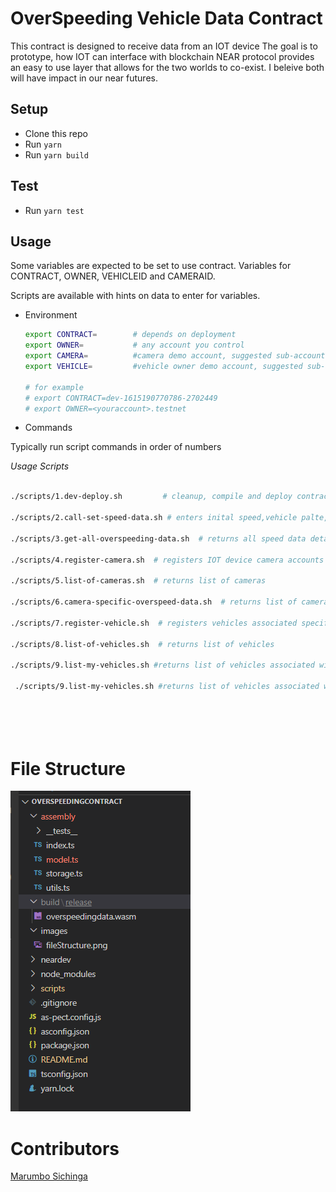 # OverSpeeding Vehicle Data Contract

This contract is designed to receive data from an IOT device
The goal is to prototype, how IOT can interface with blockchain
NEAR protocol provides an easy to use layer that allows for the two worlds to co-exist. I beleive both will have impact in our near futures.

## Setup

- Clone this repo
- Run `yarn`
- Run `yarn build`


## Test 

- Run `yarn test`

## Usage
Some variables are expected to be set to use contract. 
Variables for CONTRACT, OWNER, VEHICLEID and CAMERAID.

Scripts are available with hints on data to enter for variables.

- Environment
  ```sh
  export CONTRACT=        # depends on deployment
  export OWNER=           # any account you control
  export CAMERA=          #camera demo account, suggested sub-account of your account 
  export VEHICLE=         #vehicle owner demo account, suggested sub-account of your account 

  # for example
  # export CONTRACT=dev-1615190770786-2702449
  # export OWNER=<youraccount>.testnet
  ```

- Commands

Typically run script commands in order of numbers

  _Usage Scripts_

  ```sh

  ./scripts/1.dev-deploy.sh         # cleanup, compile and deploy contract
  
  ./scripts/2.call-set-speed-data.sh # enters inital speed,vehicle palte, datetime from IOT device 
  
  ./scripts/3.get-all-overspeeding-data.sh  # returns all speed data details associated with Contract details it is deployed to.
  
  ./scripts/4.register-camera.sh  # registers IOT device camera accounts to submit data to contract
  
  ./scripts/5.list-of-cameras.sh  # returns list of cameras
  
  ./scripts/6.camera-specific-overspeed-data.sh  # returns list of cameras
  
  ./scripts/7.register-vehicle.sh  # registers vehicles associated specific vehicle owner
  
  ./scripts/8.list-of-vehicles.sh  # returns list of vehicles
  
  ./scripts/9.list-my-vehicles.sh #returns list of vehicles associated with owner account id
  
   ./scripts/9.list-my-vehicles.sh #returns list of vehicles associated with owner account id



    
```
# File Structure

![file structure](./images/fileStructure.png)

# Contributors
 
 [Marumbo Sichinga](https://github.com/Marumbo)


